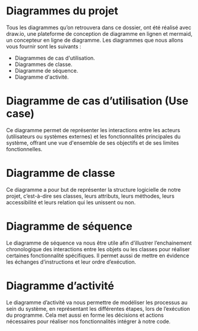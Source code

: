 # Diagrammes du projet
Tous les diagrammes qu’on retrouvera dans ce dossier, ont été réalisé avec draw.io, une plateforme de conception de diagramme en lignen et mermaid, un concepteur en ligne de diagramme. Les diagrammes que nous allons vous fournir sont les suivants : 

- Diagrammes de cas d'utilisation.
- Diagrammes de classe.
- Diagramme de séquence.
- Diagramme d'activité.
  

# Diagramme de cas d’utilisation (Use case)
Ce diagramme permet de représenter les interactions entre les acteurs (utilisateurs ou systèmes externes) et les fonctionnalités principales du système, offrant une vue d'ensemble de ses objectifs et de ses limites fonctionnelles.

# Diagramme de classe 
Ce diagramme a pour but de représenter la structure logicielle de notre projet, c’est-à-dire ses classes, leurs attributs, leurs méthodes, leurs accessibilité et leurs relation qui les unissent ou non.  

# Diagramme de séquence 
Le diagramme de séquence va nous être utile afin d’illustrer l’enchainement chronologique des interactions entre les objets ou les classes pour réaliser certaines fonctionnalité spécifiques. Il permet aussi de mettre en évidence les échanges d’instructions et leur ordre d’exécution.

# Diagramme d’activité 
Le diagramme d’activité va nous permettre de modéliser les processus au sein du système, en représentant les différentes étapes, lors de l’exécution du programme. Cela met aussi en forme les décisions et actions nécessaires pour réaliser nos fonctionnalités intégrer à notre code.  

